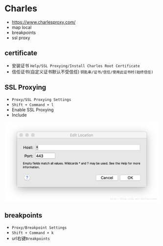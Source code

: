 # Charles

- https://www.charlesproxy.com/
- map local
- breakpoints
- ssl proxy

## certificate

- 安装证书 `Help/SSL Proxying/Install Charles Root Certificate`
- 信任证书(自定义证书默认不受信任) `钥匙串/证书/信任/使用此证书时(始终信任)`

## SSL Proxying

- `Proxy/SSL Proxying Settings`
- `Shift + Command + l`
- Enable SSL Proxying
- Include

![设置所有host](./charles-ssl-proxying.png)

## breakpoints

- `Proxy/Breakpoint Settings`
- `Shift + Command + k`
- url右键`Breakpoints`
